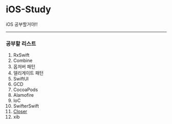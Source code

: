 # iOS-Study
iOS 공부할거야!!

-----

### 공부할 리스트
1. RxSwift
2. Combine
3. 옵저버 패턴
4. 델리게이트 패턴
5. SwiftUI
6. GCD
7. CocoaPods
8. Alamofire
9. IoC
10. SwifterSwift
11. [Closer](https://devxoul.gitbooks.io/ios-with-swift-in-40-hours/content/Chapter-3/functions-and-closures.html)
12. xib

